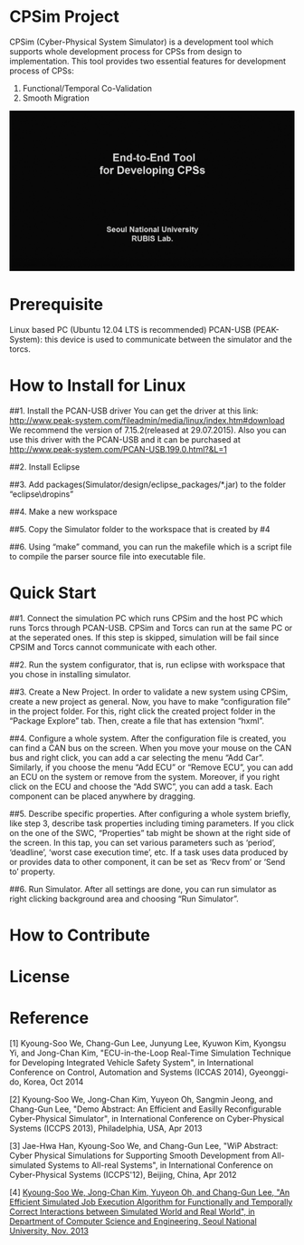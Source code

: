 # CPSim Project
CPSim (Cyber-Physical System Simulator) is a development tool which supports whole development process for CPSs from design to implementation.
This tool provides two essential features for development process of CPSs:

1. Functional/Temporal Co-Validation
2. Smooth Migration

[![CPSim Demo](https://github.com/rubis-lab/images/blob/master/pic2.png)](https://youtu.be/XfD0eenY6rQ "CPSim Demo")

# Prerequisite
Linux based PC (Ubuntu 12.04 LTS is recommended)
PCAN-USB (PEAK-System): this device is used to communicate between the simulator and the torcs. 

# How to Install for Linux
##1. Install the PCAN-USB driver
You can get the driver at this link: http://www.peak-system.com/fileadmin/media/linux/index.htm#download
We recommend the version of 7.15.2(released at 29.07.2015).
Also you can use this driver with the PCAN-USB and it can be purchased at http://www.peak-system.com/PCAN-USB.199.0.html?&L=1

##2. Install Eclipse

##3. Add packages(Simulator/design/eclipse_packages/*.jar) to the folder “eclipse\dropins”

##4. Make a new workspace

##5. Copy the Simulator folder to the workspace that is created by #4

##6. Using “make” command, you can run the makefile which is a script file to compile the parser source file into executable file.

# Quick Start
##1. Connect the simulation PC which runs CPSim and the host PC which runs Torcs through PCAN-USB.
CPSim and Torcs can run at the same PC or at the seperated ones.
If this step is skipped, simulation will be fail since CPSIM and Torcs cannot communicate with each other.

##2. Run the system configurator, that is,
run eclipse with workspace that you chose in installing simulator.

##3. Create a New Project.
In order to validate a new system using CPSim, create a new project as general.
Now, you have to make “configuration file” in the project folder.
For this, right click the created project folder in the “Package Explore” tab.
Then, create a file that has extension “hxml”.

##4. Configure a whole system.
After the configuration file is created, you can find a CAN bus on the screen.
When you move your mouse on the CAN bus and right click, you can add a car selecting the menu “Add Car”.
Similarly, if you choose the menu “Add ECU” or “Remove ECU”, you can add an ECU on the system or remove from the system.
Moreover, if you right click on the ECU and choose the “Add SWC”, you can add a task.
Each component can be placed anywhere by dragging.

##5. Describe specific properties.
After configuring a whole system briefly, like step 3, describe task properties including timing parameters.
If you click on the one of the SWC, “Properties” tab might be shown at the right side of the screen.
In this tap, you can set various parameters such as ‘period’, ‘deadline’, ‘worst case execution time’, etc.
If a task uses data produced by or provides data to other component, it can be set as ‘Recv from’ or ‘Send to’ property.

##6. Run Simulator.
After all settings are done, you can run simulator as right clicking background area and choosing “Run Simulator”.

# How to Contribute

# License

# Reference
[1] Kyoung-Soo We, Chang-Gun Lee, Junyung Lee, Kyuwon Kim, Kyongsu Yi, and Jong-Chan Kim, "ECU-in-the-Loop Real-Time Simulation Technique for Developing Integrated Vehicle Safety System", in International Conference on Control, Automation and Systems (ICCAS 2014), Gyeonggi-do, Korea, Oct 2014

[2] Kyoung-Soo We, Jong-Chan Kim, Yuyeon Oh, Sangmin Jeong, and Chang-Gun Lee, "Demo Abstract: An Efficient and Easilly Reconfigurable Cyber-Physical Simulator", in International Conference on Cyber-Physical Systems (ICCPS 2013), Philadelphia, USA, Apr 2013

[3] Jae-Hwa Han, Kyoung-Soo We, and Chang-Gun Lee, "WiP Abstract: Cyber Physical Simulations for Supporting Smooth Development from All-simulated Systems to All-real Systems", in International Conference on Cyber-Physical Systems (ICCPS'12), Beijing, China, Apr 2012

[4] [Kyoung-Soo We, Jong-Chan Kim, Yuyeon Oh, and Chang-Gun Lee, "An Efficient Simulated Job Execution Algorithm for Functionally and Temporally Correct Interactions between Simulated World and Real World", in Department of Computer Science and Engineering, Seoul National University, Nov. 2013](http://rubis2.snu.ac.kr/?module=file&act=procFileDownload&file_srl=8035&sid=7a15c388401d03bd0ec5d366580c1964)
